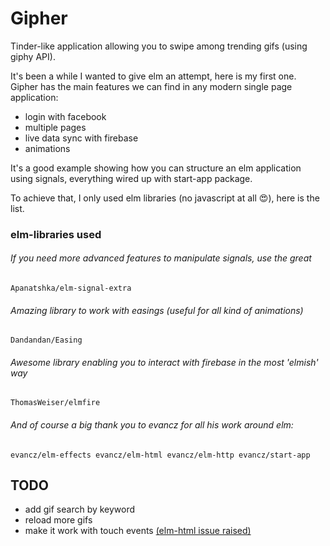 # Gipher

Tinder-like application allowing you to swipe among trending gifs (using giphy API).

It's been a while I wanted to give elm an attempt, here is my first one. Gipher has the main features we can find in any modern single page application:
- login with facebook
- multiple pages
- live data sync with firebase
- animations

It's a good example showing how you can structure an elm application using signals, everything wired up with start-app package.

To achieve that, I only used elm libraries (no javascript at all :heart_eyes:), here is the list.

### elm-libraries used

###### If you need more advanced features to manipulate signals, use the great
   `Apanatshka/elm-signal-extra`

###### Amazing library to work with easings (useful for all kind of animations)
   `Dandandan/Easing`

###### Awesome library enabling you to interact with firebase in the most 'elmish' way
  `ThomasWeiser/elmfire`

###### And of course a big thank you to evancz for all his work around elm:
  `evancz/elm-effects
  evancz/elm-html
  evancz/elm-http
  evancz/start-app`

## TODO

- add gif search by keyword
- reload more gifs
- make it work with touch events [(elm-html issue raised)](https://github.com/evancz/elm-html/issues/99 )

